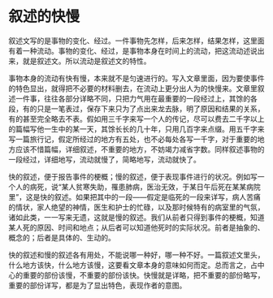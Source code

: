 # 叙述的快慢

叙述文写的是事物的变化、经过。一件事物先怎样，后来怎样，结果怎样，这里面有着一种流动。事物的变化、经过，是事物本身在时间上的流动，把这流动述说出来，就是叙述文。所以流动是叙述文的特性。

事物本身的流动有快有慢，本来就不是匀速进行的。写入文章里面，因为要使事件的特色显出，就得把不必要的材料删去，在流动上更分出人为的快慢来。文章里叙述一件事，往往各部分详略不同，只把力气用在最重要的一段经过上，其馀的各段，有的只是一笔表过，保存下来只为了点出来龙去脉，明了原因和结果的关系，有的甚至完全略去不表。假如用三千字来写一个人的传记，尽可以费去二千字以上的篇幅写他一生中的某一天，其馀长长的几十年，只用几百字来点缀。用五千字来写一篇旅行记，假定所经过的地方有五处，也不必每处各写一千字，对于重要的地方应该不惜篇幅，详细叙述，不重要的地方，不妨竭力减省字数。同样叙述事物的一段经过，详细地写，流动就慢了，简略地写，流动就快了。

快的叙述，便于报告事件的梗概；慢的叙述，便于表现事件进行的状况。例如写一个人的病死，说“某人贫寒失助，罹患肺病，医治无效，于某日午后死在某某病院里”，这是快的叙述。如果把其中的一段——假定是临死的一段来详写，病人苦痛的情状，家人绝望的神情，医生和护士的忙碌，以及那时候特有的病室里的气氛，诸如此类，一一写来无遗，这就是慢的叙述。我们从前者只得到事件的梗概，知道某人死的原因、时间和地点；从后者可以知道他死时的实际状况。前者是抽象的、概念的；后者是具体的、生动的。

快的叙述和慢的叙述各有用处，不能说哪一种好，哪一种不好。一篇叙述文里头，什么地方该快，什么地方该慢，这要看文章本身的意味如何而定。总而言之，占中心的重要的部份该慢，不重要的部份该快。快慢就是详略，把不重要的部份略写，重要的部份详写，都是为了显出特色，表现作者的意图。